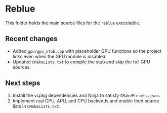 # Reblue

This folder holds the main source files for the `reblue` executable.

## Recent changes
- Added `gpu/gpu_stub.cpp` with placeholder GPU functions so the project links even when the GPU module is disabled.
- Updated `CMakeLists.txt` to compile the stub and skip the full GPU sources.

## Next steps
1. Install the vcpkg dependencies and Ninja to satisfy `CMakePresets.json`.
2. Implement real GPU, APU, and CPU backends and enable their source lists in `CMakeLists.txt`.
